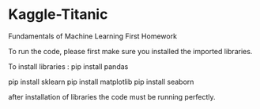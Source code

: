 # Kaggle-Titanic
Fundamentals of Machine Learning First Homework


To run the code,  please first make sure you installed the imported libraries.


To install libraries :
pip install pandas

pip install sklearn
pip install matplotlib
pip install seaborn

after installation of libraries the code must be running perfectly.
